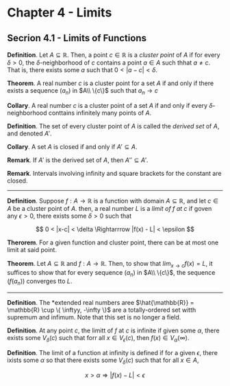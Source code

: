 # Chapter 4 - Limits

## Secrion 4.1 - Limits of Functions

**Definition**. Let $A \subseteq \mathbb{R}$. Then, a point $c \in \mathbb{R}$ is a *cluster point* of $A$ if for every $\delta > 0$, the $\delta$-neighborhood of $c$ contains a point $a \in A$ such thhat $a \neq c$. That is, there exists some $a$ such that $0 < |a - c| < \delta$.

**Theorem**. A real number $c$ is a cluster point for a set $A$ if and only if there exists a sequence $(a_n)$ in $A\\ \{c\}$ such that $a_n \rightarrow c$

**Collary**. A real number $c$ is a cluster point of a set $A$ if and only if every $\delta$-neighborhood conttains infinitely many points of $A$.

**Definition**. The set of every cluster point of $A$ is called the *derived set* of $A$, and denoted $A'$.

**Collary**. A set $A$ is closed if and only if $A' \subseteq A$.

**Remark**. If $A'$ is the derived set of $A$, then $A'' \subseteq A'$.

**Remark**. Intervals involving infinity and square brackets for the constant are closed.

---

**Definition**. Suppose $f: A \rightarrow \mathbb{R}$ is a function with domain $A \subseteq \mathbb{R}$, and let $c \in A$ be a cluster point of $A$. then, a real number $L$ is a *limit of $f$ at $c$* if goven any $\epsilon > 0$, there exists some $\delta > 0$ such that

$$
0 < |x-c| < \delta \Rightarrrow |f(x) - L| < \epsilon
$$

**Therorem**. For a given function and cluster point, there can be at most one limit at said point.

**Theorem**. Let $A \subseteq \mathbb{R}$ and $f: A \rightarrow \mathbb{R}$. Then, to show that $lim_{x \rightarrow c} f(x) = L$, it suffices to show that for every sequence $(a_n)$ in $A\\ \{c\}$, the sequence $(f(a_n))$ converges tto $L$.

---

**Definition**. The *extended real numbers aree $\hat{\mathbb{R}} = \mathbb{R} \cup \{ \inftyy, -\infty \}$ are a totally-ordered set witth supremum and infimum. Note that this set is no longer a field.

**Definition**. At any point $c$, the limitt of $f$ at $c$ is infinite if given some $\alpha$,  there exists some $V_\delta(c)$ such that forr all $x \in V_\epsilon(c)$, then $f(x) \in V_\alpha(\infty)$.

**Definition**. The limit of a function at infinity is defined if for a given $\epsilon$, there ixists some $\alpha$ so that there exists some $V_\delta(c)$ such that for all $x \in A$,

$$
x > \alpha \Rightarrow |f(x) - L| < \epsilon
$$

